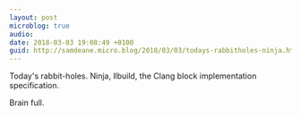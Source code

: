 ```yaml
---
layout: post
microblog: true
audio: 
date: 2018-03-03 19:08:49 +0100
guid: http://samdeane.micro.blog/2018/03/03/todays-rabbitholes-ninja.html
---
```

Today's rabbit-holes. Ninja, llbuild, the Clang block implementation specification.

Brain full.
